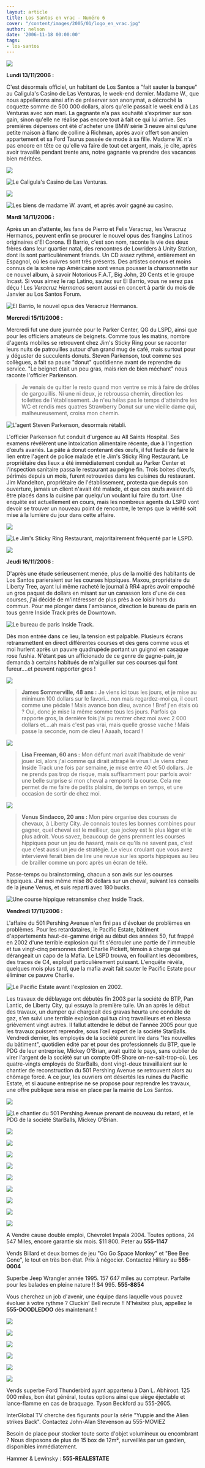 ```yaml
---
layout: article
title: Los Santos en vrac - Numéro 6
cover: "/content/images/2005/01/logo_en_vrac.jpg"
author: nelson
date: '2006-11-18 00:00:00'
tags:
- los-santos
---
```


![](  /content/images/2005/01/envracnewtitle.jpg)

**Lundi 13/11/2006 :**

C'est désormais officiel, un habitant de Los Santos a "fait sauter la banque" au Caligula's Casino de Las Venturas, le week-end dernier. Madame W., que nous appellerons ainsi afin de préserver son anonymat, a décroché la coquette somme de&nbsp;500 000 dollars, alors qu'elle passait le week end à Las Venturas avec son mari. La gagnante n'a pas souhaité s'exprimer sur son gain, sinon qu'elle ne réalise pas encore tout à fait ce qui lui arrive. Ses premières dépenses ont été d'acheter une BMW série 3 neuve ainsi qu'une petite maison à flanc de colline à Richman, après avoir offert son ancien appartement et sa Ford Taurus passée de mode à sa fille. Madame W. n'a pas encore en tête ce qu'elle va faire de tout cet argent, mais, je cite, après avoir travaillé pendant trente ans, notre gagnante va prendre des vacances bien méritées.

![](  /content/images/2005/01/calilili.jpg)

![Le Caligula's Casino de Las Venturas.](  /content/images/2005/01/calilili2.jpg)

![](  /content/images/2005/01/wavant.jpg)

![Les biens de madame W. avant, et après avoir gagné au casino.](  /content/images/2005/01/wapres.jpg)

**Mardi 14/11/2006 :**

Après un an d'attente, les fans de Pierro et Felix Veracruz, les Veracruz Hermanos, peuvent enfin se procurer le nouvel opus des frangins Latinos originaires d'El Corona. El Barrio, c'est son nom, raconte la vie des deux frères dans leur quartier natal, des rencontres de Lowriders à Unity Station, dont ils sont particulièrement friands. Un CD assez rythmé, entièrement en Espagnol, où les cuivres sont très présents. Des artistes connus et moins connus de la scène rap Américaine sont venus pousser la chansonnette sur ce nouvel album, à savoir Notorious F.A.T, Big John, 20 Cents et le groupe Incast. Si vous aimez le rap Latino, sautez sur El Barrio, vous ne serez pas déçu ! Les _Veracruz Hermanos_ seront aussi en concert à partir du mois de Janvier au Los Santos Forum.

![El Barrio, le nouvel opus des Veracruz Hermanos.](  /content/images/2005/01/veracruz.jpg)

**Mercredi 15/11/2006 :**

Mercredi fut une dure journée pour le Parker Center, QG du LSPD, ainsi que pour les officiers amateurs de beignets. Comme tous les matins, nombre d'agents mobiles se retrouvent chez Jim's Sticky Ring pour se raconter leurs nuits de patrouilles autour d'un grand mug de café, mais surtout pour y déguster de succulents donuts. Steven Parkenson, tout comme ses collègues, a fait sa pause "donut" quotidienne avant de reprendre du service. "Le beignet était un peu gras, mais rien de bien méchant" nous raconte l'officier Parkenson.

> Je venais de quitter le resto quand mon ventre se mis à faire de drôles de gargouillis. Ni une ni deux, je rebroussa chemin, direction les toilettes de l'établissement. Je n'eu hélas pas le temps d'atteindre les WC et rendis mes quatres Strawberry Donut sur une vieille dame qui, malheureusement, croisa mon chemin.

![L'agent Steven Parkenson, desormais rétabli.](  /content/images/2005/01/hmmdonuts3.jpg)

L'officier Parkenson fut conduit d'urgence au All Saints Hospital. Ses examens révélèrent une intoxication alimentaire récente, due à l'ingestion d’œufs avariés. La pâte à donut contenant des œufs, il fut facile de faire le lien entre l'agent de police malade et le Jim's Sticky Ring Restaurant. Le propriétaire des lieux&nbsp;a&nbsp;été&nbsp;immédiatement conduit au Parker Center et l'inspection sanitaire passa le restaurant au peigne fin. Trois boites d’œufs, périmés depuis un mois, furent retrouvées dans les cuisines du restaurant. Jim Mandelton, propriétaire de l'établissement, protesta que depuis son ouverture, jamais un client n'avait été malade, et que ces œufs avaient dû être placés dans la cuisine par quelqu'un voulant lui faire du tort. Une enquête est actuellement en cours, mais les nombreux agents du LSPD vont devoir se trouver un nouveau point de rencontre, le temps que la vérité soit mise à la lumière du jour dans cette affaire.

![](  /content/images/2005/01/hmmdonuts2.jpg)

![Le Jim's Sticky Ring Restaurant, majoritairement fréquenté par le LSPD.](  /content/images/2005/01/hmmdonuts.jpg)

![](  /content/images/2005/01/cashceleb.jpg)

**Jeudi 16/11/2006 :**

D'après une étude sérieusement menée, plus de la moitié des habitants de Los Santos parieraient sur les courses hippiques. Maxou, propriétaire du Liberty Tree, ayant lui même racheté le journal à RR4 après avoir empoché un gros paquet de dollars en misant sur un canasson lors d'une de ces courses, j'ai décidé de m'intéresser de plus près à ce loisir hors du commun. Pour me plonger dans l'ambiance, direction le bureau de paris en tous genre Inside Track près de Downtown.

![Le bureau de paris Inside Track.](  /content/images/2005/01/courseshippiques.jpg)

Dès mon entrée dans ce lieu, la tension est palpable. Plusieurs écrans retransmettent en direct différentes courses et des gens comme vous et moi hurlent après un pauvre quadrupède portant un guignol en casaque rose fushia. N'étant pas un afficionado de ce genre de gagne-pain, je demanda à certains habitués de m'aiguiller sur ces courses qui font fureur....et peuvent rapporter gros !

![](  /content/images/2005/01/courseshippiques4.jpg)

> **James Sommerville, 48 ans :** Je viens ici tous les jours, et je mise au minimum 100 dollars sur le favori... non mais regardez-moi ça, il court comme une pédale ! Mais avance bon dieu, avance ! Bref j'en étais où ? Oui, donc je mise la même somme tous les jours. Parfois ça rapporte gros, la dernière fois j'ai pu rentrer chez moi avec 2 000 dollars et....ah mais c'est pas vrai, mais quelle grosse vache ! Mais passe la seconde, nom de dieu ! Aaaah, tocard !

![](  /content/images/2005/01/courseshippiques3.jpg)

> **Lisa Freeman, 60 ans :** Mon défunt mari avait l'habitude de venir jouer ici, alors j'ai comme qui dirait attrapé le virus ! Je viens chez Inside Track une fois par semaine, je mise entre 40 et 50 dollars. Je ne prends pas trop de risque, mais suffisamment pour parfois avoir une belle surprise si mon cheval a remporté la course. Cela me permet de me faire de petits plaisirs, de temps en temps, et une occasion de sortir de chez moi.

![](  /content/images/2005/01/courseshippiques2.jpg)

> **Venus Sindacco, 20 ans :** Mon père organise des courses de chevaux, à Liberty City. Je connais toutes les bonnes combines pour gagner, quel cheval est le meilleur, que jockey est le plus léger et le plus adroit. Vous savez, beaucoup de gens prennent les courses hippiques pour un jeu de hasard, mais ce qu'ils ne savent pas, c'est que c'est aussi un jeu de stratégie. Le vieux croulant que vous avez interviewé ferait bien de lire une revue sur les sports hippiques au lieu de brailler comme un porc après un écran de télé.

Passe-temps ou brainstorming, chacun&nbsp;a son avis sur les courses hippiques. J'ai moi même misé 80 dollars sur un cheval, suivant les conseils de la jeune Venus, et suis reparti avec 180 bucks.

![Une course hippique retransmise chez Inside Track.](  /content/images/2005/01/courseshippiques5.jpg)

**Vendredi 17/11/2006 :**

L'affaire du 501 Pershing Avenue n'en fini pas d'évoluer de problèmes en problèmes. Pour les retardataires, le Pacific Estate, bâtiment d'appartements haut-de-gamme érigé au début des années 50, fut frappé en 2002 d'une terrible explosion qui fit s'écrouler une partie de l'immeuble et tua vingt-cinq personnes dont Charlie Pickett, témoin à charge qui dérangeait un capo de la Mafia. Le LSPD trouva, en fouillant les décombres, des traces de C4, explosif particulièrement puissant. L'enquête révéla, quelques mois plus tard, que la mafia avait fait sauter le Pacific Estate pour éliminer ce pauvre Charlie.

![Le Pacific Estate avant l'explosion en 2002.](  /content/images/2005/01/housebefore.jpg)

Les travaux de déblayage ont débutés fin 2003 par la société de BTP, Pan Lantic, de Liberty City, qui essuya la première tuile. Un an après le début des travaux, un dumper qui chargeait des gravas heurta une conduite de gaz, s'en suivi une terrible explosion qui tua cinq travailleurs et en blessa grièvement vingt autres. Il fallut attendre le début de l'année 2005 pour que les travaux puissent reprendre, sous l’œil expert de la société StarBalls. Vendredi dernier, les employés de la société purent lire dans "les nouvelles du bâtiment", quotidien édité par et pour des professionnels du BTP, que le PDG de leur entreprise, Mickey O'Brian, avait quitté le pays, sans oublier de virer l'argent de la société sur un compte Off-Shore on-ne-sait-trop-où. Les quatre-vingts employés de StarBalls, dont vingt-deux travaillaient sur le chantier de reconstruction du 501 Pershing Avenue se retrouvent alors au chômage forcé. A ce jour, les ouvriers ont désertés les ruines du Pacific Estate, et si aucune entreprise ne se propose pour reprendre les travaux, une offre publique sera mise en place par la mairie de Los Santos.

![](  /content/images/2005/01/chantier.jpg)

![Le chantier du 501 Pershing Avenue prenant de nouveau du retard, et le PDG de la société StarBalls, Mickey O'Brian.](  /content/images/2005/01/chantier2.jpg)

![](  /content/images/2005/01/pannonces2.jpg)

![](  /content/images/2005/01/pimpala2.jpg)

![](  /content/images/2005/01/pimpala.jpg)

![](  /content/images/2005/01/pimpala3.jpg)

![](  /content/images/2005/01/billard.jpg)

![](  /content/images/2005/01/bornesdejeu.jpg)

![](  /content/images/2005/01/jeep.jpg)

![](  /content/images/2005/01/jeep2.jpg)

![](  /content/images/2005/01/cluckinrecrute.jpg)

A Vendre cause double emploi, Chevrolet Impala 2004. Toutes options, 24 547 Miles, encore garantie six mois. $11 800. Peter au **555-1147**

Vends Billard et deux bornes de jeu "Go Go Space Monkey" et "Bee Bee Gone", le tout en très bon état. Prix à négocier. Contactez Hillary au **555-0004**

Superbe Jeep Wrangler année 1995. 157 647 miles au compteur. Parfaite pour les balades en pleine nature !! $4 995. **555-8854**

Vous cherchez un job d'avenir, une équipe dans laquelle vous pouvez évoluer à votre rythme ? Cluckin' Bell recrute !! N'hésitez plus, appellez le **555-DOODLEDOO** dès maintenant !

![](  /content/images/2005/01/thunderbird.jpg)

![](  /content/images/2005/01/thunderbird2.jpg)

![](  /content/images/2005/01/interglobcasting.jpg)

![](  /content/images/2005/01/safetystorage.jpg)

![](  /content/images/2005/01/hammer.jpg)

![](  /content/images/2005/01/ltannonce.jpg)

Vends superbe Ford Thunderbird ayant appartenu&nbsp;à Dan L. Abhiroot. 125 000 miles, bon état général, toutes options ainsi que siège éjectable et lance-flamme en cas de braquage. Tyson Beckford au 555-2605.

InterGlobal TV cherche des figurants pour la série "Yuppie and the Alien strikes Back". Contactez John-Alan Stevenson au 555-MOVIEZ

Besoin de place pour stocker toute sorte d'objet volumineux ou encombrant ? Nous disposons de plus de 15 box de 12m², surveillés par un gardien, disponibles immédiatement.

Hammer & Lewinsky : **555-REALESTATE**

<!--kg-card-end: markdown-->
